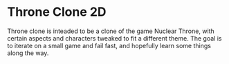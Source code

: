 # Throne Clone 2D
Throne clone is inteaded to be a clone of the game Nuclear Throne, with certain aspects and characters tweaked to fit a different theme. The goal is to iterate on a small game and fail fast, and hopefully learn some things along the way.
